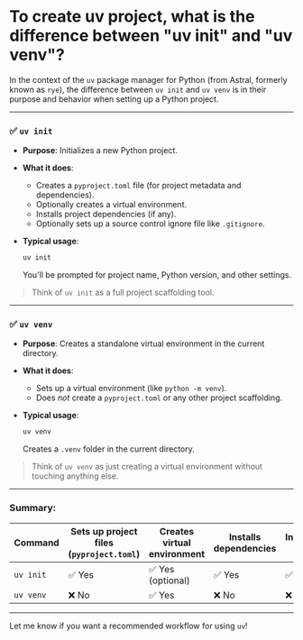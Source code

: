 # To create uv project, what is the difference between "uv init" and "uv venv"?


In the context of the `uv` package manager for Python (from Astral, formerly known as `rye`), the difference between `uv init` and `uv venv` is in their purpose and behavior when setting up a Python project.

---

### ✅ `uv init`

* **Purpose**: Initializes a new Python project.
* **What it does**:

  * Creates a `pyproject.toml` file (for project metadata and dependencies).
  * Optionally creates a virtual environment.
  * Installs project dependencies (if any).
  * Optionally sets up a source control ignore file like `.gitignore`.
* **Typical usage**:

  ```bash
  uv init
  ```

  You'll be prompted for project name, Python version, and other settings.

> Think of `uv init` as a full project scaffolding tool.

---

### ✅ `uv venv`

* **Purpose**: Creates a standalone virtual environment in the current directory.
* **What it does**:

  * Sets up a virtual environment (like `python -m venv`).
  * Does *not* create a `pyproject.toml` or any other project scaffolding.
* **Typical usage**:

  ```bash
  uv venv
  ```

  Creates a `.venv` folder in the current directory.

> Think of `uv venv` as just creating a virtual environment without touching anything else.

---

### Summary:

| Command   | Sets up project files (`pyproject.toml`) | Creates virtual environment | Installs dependencies | Interactive setup |
| --------- | ---------------------------------------- | --------------------------- | --------------------- | ----------------- |
| `uv init` | ✅ Yes                                    | ✅ Yes (optional)            | ✅ Yes                 | ✅ Yes             |
| `uv venv` | ❌ No                                     | ✅ Yes                       | ❌ No                  | ❌ No              |

---

Let me know if you want a recommended workflow for using `uv`!
